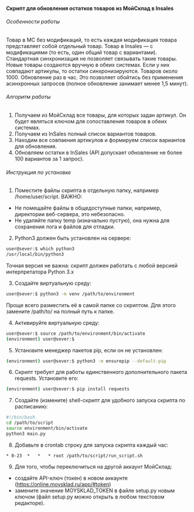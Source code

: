 #### Скрипт для обновления остатков товаров из МойСклад в Insales
###### Особенности работы
Товар в МС без модификаций, то есть каждая модификация товара представляет собой
отдельный товар.
Товар в Insales — с модификациями (то есть, один общий товар с вариантами).
Стандартная синхронизация не позволяет связывать такие товары.
Новые товары создаются вручную в обеих системах. Если у них совпадают артикулы, то остатки
синхронизируются. Товаров около 1000. Обновление раз в час. Это позволяет обойтись без применения асинхронных запросов (полное обновление занимает менее 1,5 минут).

###### Алгоритм работы
1. Получаем из МойСклад все товары, для которых задан артикул. Он будет являться ключом для сопоставления товаров в обеих системах.
2. Получаем из InSales полный список вариантов товаров.
3. Находим все совпаения артикулов и формируем список вариантов для обновления.
4. Обновляем остатки в InSales (API допускает обновление не более 100 вариантов за 1 запрос).

###### Инструкция по установке
1. Поместите файлы скрипта в отдельную папку, например /home/user/script. ВАЖНО:
  * Не помещайте файлы в общедоступные папки, например, директории веб-сервера, это небезопасно.
  * Не удаляйте папку temp (изначально пустую), она нужна для сохранения лога и файлов для отладки.

2. Python3 должен быть установлен на сервере:
```bash
user@sever:$ which python3
/usr/local/bin/python3
```
Точная версия не важна: скрипт должен работать с любой версией интерпретатора Python 3.x

3. Создайте виртуальную среду:
```bash
user@sever:$ python3 -m venv /path/to/environment
```
Проще всего разместить её в самой папке со скриптом. Для этого замените /path/to/ на полный путь к папке.

4. Активируйте виртуальную среду:
```bash
user@sever:$ source /path/to/environment/bin/activate
(environment) user@sever:$
```

5. Установите менеджер пакетов pip, если он не установлен:
```bash
(environment) user@sever:$ python3 -m ensurepip --default-pip
```

6. Скрипт требует для работы единственного дополнительного пакета requests. Установите его:
```bash
(environment) user@sever:$ pip install requests
```

7. Создайте (измените) shell-скрипт для удобного запуска скрипта по расписанию:
```run_script.sh
#!/bin/bash
cd /path/to/script
source environment/bin/activate
python3 main.py
```

8. Добавьте в crontab строку для запуска скрипта каждый час:
```crontab
* 0-23  *   *   * root /path/to/script/run_script.sh
```

9. Для того, чтобы переключиться на другой аккаунт МойСклад:
  * создайте API-ключ (токен) в новом аккаунте (https://online.moysklad.ru/app/#token)
  * замените значение MOYSKLAD_TOKEN в файле setup.py новым ключом (файл setup.py можно открыть в любом текстовом редакторе).
